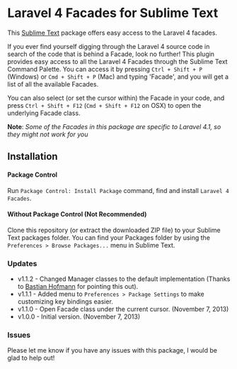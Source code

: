 # Laravel 4 Facades for Sublime Text

This [Sublime Text](http://www.sublimetext.com) package offers easy access to the Laravel 4 facades.

If you ever find yourself digging through the Laravel 4 source code in search of the code that is behind a Facade, look no further! This plugin provides easy access to all the Laravel 4 Facades through the Sublime Text Command Palette. You can access it by pressing `Ctrl + Shift + P` (Windows) or `Cmd + Shift + P` (Mac) and typing 'Facade', and  you will get a list of all the available Facades.

You can also select (or set the cursor within) the Facade in your code, and press `Ctrl + Shift + F12` (`Cmd + Shift + F12` on OSX) to open the underlying Facade class.

**Note**: *Some of the Facades in this package are specific to Laravel 4.1, so they might not work for you*

## Installation ##

#### Package Control ####

Run `Package Control: Install Package` command, find and install `Laravel 4 Facades`.

#### Without Package Control (Not Recommended) ####

Clone this repository (or extract the downloaded ZIP file) to your Sublime Text packages folder. You can find your Packages folder by using the `Preferences > Browse Packages...` menu in Sublime Text.

### Updates ###

* v1.1.2 - Changed Manager classes to the default implementation (Thanks to [Bastian Hofmann](https://github.com/BastianHofmann) for pointing this out).
* v1.1.1 - Added menu to `Preferences > Package Settings` to make customizing key bindings easier.
* v1.1.0 - Open Facade class under the current cursor. (November 7, 2013)
* v1.0.0 - Initial version. (November 7, 2013)


### Issues ###

Please let me know if you have any issues with this package, I would be glad to help out!
